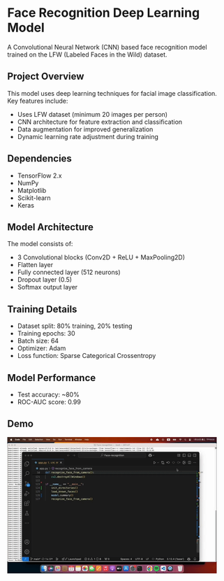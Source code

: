 
# Face Recognition Deep Learning Model

A Convolutional Neural Network (CNN) based face recognition model trained on the LFW (Labeled Faces in the Wild) dataset.

## Project Overview

This model uses deep learning techniques for facial image classification. Key features include:

- Uses LFW dataset (minimum 20 images per person)
- CNN architecture for feature extraction and classification
- Data augmentation for improved generalization
- Dynamic learning rate adjustment during training

## Dependencies

- TensorFlow 2.x
- NumPy
- Matplotlib
- Scikit-learn
- Keras

## Model Architecture

The model consists of:
- 3 Convolutional blocks (Conv2D + ReLU + MaxPooling2D)
- Flatten layer
- Fully connected layer (512 neurons)
- Dropout layer (0.5)
- Softmax output layer

## Training Details

- Dataset split: 80% training, 20% testing
- Training epochs: 30
- Batch size: 64
- Optimizer: Adam
- Loss function: Sparse Categorical Crossentropy

## Model Performance

- Test accuracy: ~80%
- ROC-AUC score: 0.99

## Demo


![](demo.gif)

